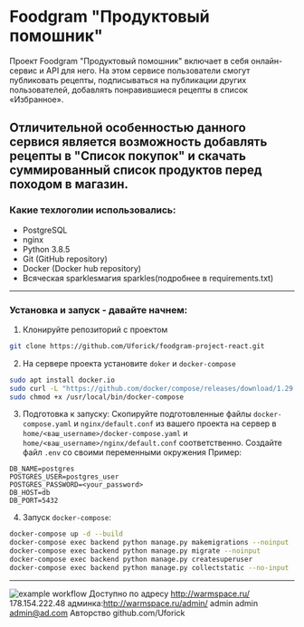 # Foodgram "Продуктовый помошник"

Проект Foodgram "Продуктовый помошник" включает в себя онлайн-сервис и API для него. На этом сервисе пользователи смогут публиковать рецепты, подписываться на публикации других пользователей, добавлять понравившиеся рецепты в список «Избранное».

Отличительной особенностью данного сервися является возможность добавлять рецепты в "Список покупок" и скачать суммированный список продуктов перед походом в магазин.
---
### Какие техлоголии использовались:
- PostgreSQL
- nginx
- Python 3.8.5
- Git (GitHub repository)
- Docker (Docker hub repository)
- Всяческая sparklesмагия sparkles(подробнее в requirements.txt)
--- 

### Установка и запуск - давайте начнем:
1. Клонируйте репозиторий с проектом 
```bash
git clone https://github.com/Uforick/foodgram-project-react.git
```
2. На сервере проекта установите `doker` и `docker-compose`
```bash 
sudo apt install docker.io 
sudo curl -L "https://github.com/docker/compose/releases/download/1.29.2/docker-compose-$(uname -s)-$(uname -m)" -o /usr/local/bin/docker-compose
sudo chmod +x /usr/local/bin/docker-compose
```
3. Подготовка к запуску:
Скопируйте подготовленные файлы `docker-compose.yaml` и `nginx/default.conf` из вашего проекта на сервер в `home/<ваш_username>/docker-compose.yaml` и `home/<ваш_username>/nginx/default.conf` соответственно.
Создайте файл `.env` со своими переменными окружения
Пример:
```
DB_NAME=postgres
POSTGRES_USER=postgres_user
POSTGRES_PASSWORD=<your_password>
DB_HOST=db
DB_PORT=5432
```
4. Запуск `docker-compose`:
```bash
docker-compose up -d --build
docker-compose exec backend python manage.py makemigrations --noinput
docker-compose exec backend python manage.py migrate --noinput
docker-compose exec backend python manage.py createsuperuser
docker-compose exec backend python manage.py collectstatic --no-input 
```
---
![example workflow](https://github.com/Uforick/foodgram-project-react/actions/workflows/Foodgram_workflow.yml/badge.svg)
Доступно по адресу http://warmspace.ru/ 178.154.222.48
админка:http://warmspace.ru/admin/ 
admin admin
admin@ad.com
Авторство github.com/Uforick
